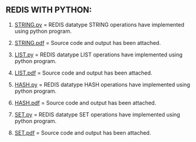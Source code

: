

## REDIS WITH PYTHON:

1) [STRING.py](https://github.com/Ajay2521/REDIS-HANDS-ON/blob/main/REDIS%20WITH%20PYTHON/STRING.py) = REDIS datatype STRING operations have implemented using python program.

2) [STRING.pdf](https://github.com/Ajay2521/REDIS-HANDS-ON/blob/main/REDIS%20WITH%20PYTHON/STRING.pdf) = Source code and output has been attached.

3) [LIST.py](https://github.com/Ajay2521/REDIS-HANDS-ON/blob/main/REDIS%20WITH%20PYTHON/LIST.py) = REDIS datatype LIST operations have implemented using python program.

4) [LIST.pdf](https://github.com/Ajay2521/REDIS-HANDS-ON/blob/main/REDIS%20WITH%20PYTHON/LIST.pdf) = Source code and output has been attached.

5) [HASH.py](https://github.com/Ajay2521/REDIS-HANDS-ON/blob/main/REDIS%20WITH%20PYTHON/HASH.py) = REDIS datatype HASH operations have implemented using python program.

6) [HASH.pdf](https://github.com/Ajay2521/REDIS-HANDS-ON/blob/main/REDIS%20WITH%20PYTHON/HASH.pdf) = Source code and output has been attached.

7) [SET.py](https://github.com/Ajay2521/REDIS-HANDS-ON/blob/main/REDIS%20WITH%20PYTHON/SET.py) = REDIS datatype SET operations have implemented using python program.

8) [SET.pdf](https://github.com/Ajay2521/REDIS-HANDS-ON/blob/main/REDIS%20WITH%20PYTHON/SET.pdf) = Source code and output has been attached.
